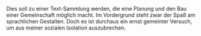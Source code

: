 Dies soll zu einer Text-Sammlung werden, die eine Planung und den Bau einer Gemeinschaft möglich macht.
Im Vordergrund steht zwar der Spaß am sprachlichen Gestalten.
Doch es ist durchaus ein ernst gemeinter Versuch, um aus meiner sozialen Isolation auszubrechen.
